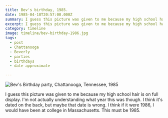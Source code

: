 ```yaml
---
title: Bev's birthday, 1985.
date: 1985-04-18T20:57:00.000Z
summary: I guess this picture was given to me because my high school hair is on full display.
excerpt: I guess this picture was given to me because my high school hair is on full display.
category: timeline
image: timeline/bev-birthday-1986.jpg
tags:
  - post
  - Chattanooga
  - Beverly
  - parties
  - birthdays
  - date approximate

---
```


![Bev's Birthday party, Chattanooga, Tennessee, 1985](/static/img/timeline/bev-birthday-1986.jpg "Bev's Birthday party, Chattanooga, Tennessee, 1985")

I guess this picture was given to me because my high school hair is on full display. I'm not actually understanding what year this was though. I think it's dated on the back, but maybe that date is wrong. I think if it were 1986, I would have been at college in Massachusetts. This must be 1985. 